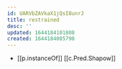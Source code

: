 ```yaml
---
id: UARVbZAVkaX1jQsI8unrJ
title: restrained
desc: ''
updated: 1644184101808
created: 1644184085790
---
```


- [[p.instanceOf]] [[c.Pred.Shapow]]
